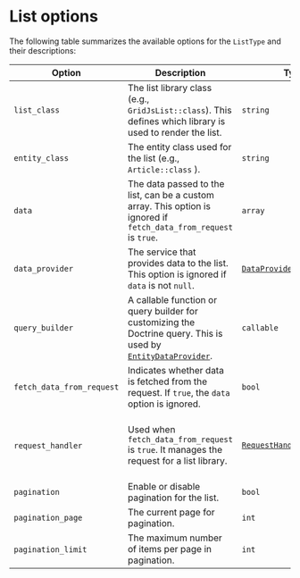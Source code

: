 
# List options

The following table summarizes the available options for the `ListType` and their descriptions:


| Option                    | Description                                                                                              | Type                         | Default             |
|---------------------------|----------------------------------------------------------------------------------------------------------|------------------------------|---------------------|
| `list_class`                | The list library class (e.g., `GridJsList::class`). This defines which library is used to render the list. | `string`                       | `GridJsList::class`    |
| `entity_class`              | The entity class used for the list (e.g., `Article::class` ).                                                | `string`                       | `null`                |
| `data`                      | The data passed to the list, can be a custom array. This option is ignored if `fetch_data_from_request` is `true`. | `array`                      | `null`                |
| `data_provider`             | The service that provides data to the list. This option is ignored if `data` is not `null`. | [`DataProviderInterface`](../src/Provider/DataProviderInterface.php)        | [`EntityDataProvider`](../src/Provider/EntityDataProvider.php)  |
| `query_builder`             | A callable function or query builder for customizing the Doctrine query. This is used by [`EntityDataProvider`](../src/Provider/EntityDataProvider.php). | `callable`                   | `null`                |
| `fetch_data_from_request`   | Indicates whether data is fetched from the request. If `true`, the `data` option is ignored. | `bool`                         | `false`                |
| `request_handler`            | Used when `fetch_data_from_request` is `true`. It manages the request for a list library. | [`RequestHandlerInterface`](../src/Handler/RequestHandlerInterface.php)    | The default value depends on the list library being used (e.g., [`GridJsRequestHandler`](../src/Handler/GridJsRequestHandler.php) for [`GridJsList`](../src/List/GridJsList.php)).                |
| `pagination`                | Enable or disable pagination for the list.                                                              | `bool`                         | `true`                |
| `pagination_page`           | The current page for pagination.                                                                        | `int`                          | `1`                    |
| `pagination_limit`           | The maximum number of items per page in pagination.                                                     | `int`                           | `20`                  |
